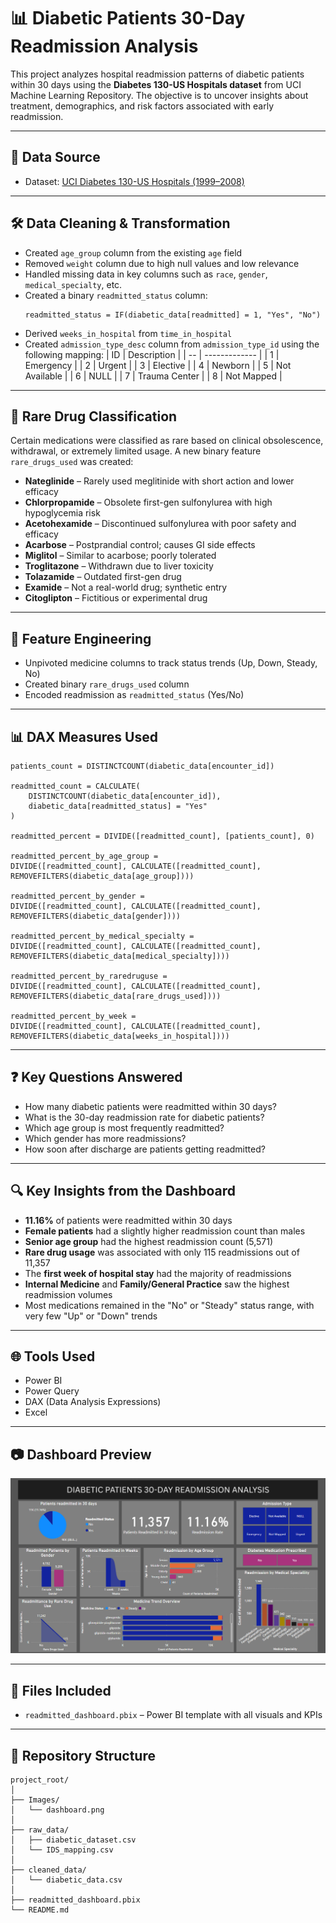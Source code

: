 
# 📊 Diabetic Patients 30-Day Readmission Analysis

This project analyzes hospital readmission patterns of diabetic patients within 30 days using the **Diabetes 130-US Hospitals dataset** from UCI Machine Learning Repository. The objective is to uncover insights about treatment, demographics, and risk factors associated with early readmission.

---

## 📂 Data Source

- Dataset: [UCI Diabetes 130-US Hospitals (1999–2008)](http://archive.ics.uci.edu/dataset/296/diabetes+130-us+hospitals+for+years+1999-2008)

---

## 🛠️ Data Cleaning & Transformation

- Created `age_group` column from the existing `age` field
- Removed `weight` column due to high null values and low relevance
- Handled missing data in key columns such as `race`, `gender`, `medical_specialty`, etc.
- Created a binary `readmitted_status` column:
  ```dax
  readmitted_status = IF(diabetic_data[readmitted] = 1, "Yes", "No")
  ```
- Derived `weeks_in_hospital` from `time_in_hospital`
- Created `admission_type_desc` column from `admission_type_id` using the following mapping:
  | ID | Description   |
  | -- | ------------- |
  | 1  | Emergency     |
  | 2  | Urgent        |
  | 3  | Elective      |
  | 4  | Newborn       |
  | 5  | Not Available |
  | 6  | NULL          |
  | 7  | Trauma Center |
  | 8  | Not Mapped    |

---

## 💊 Rare Drug Classification

Certain medications were classified as rare based on clinical obsolescence, withdrawal, or extremely limited usage. A new binary feature `rare_drugs_used` was created:

- **Nateglinide** – Rarely used meglitinide with short action and lower efficacy  
- **Chlorpropamide** – Obsolete first-gen sulfonylurea with high hypoglycemia risk  
- **Acetohexamide** – Discontinued sulfonylurea with poor safety and efficacy  
- **Acarbose** – Postprandial control; causes GI side effects  
- **Miglitol** – Similar to acarbose; poorly tolerated  
- **Troglitazone** – Withdrawn due to liver toxicity  
- **Tolazamide** – Outdated first-gen drug  
- **Examide** – Not a real-world drug; synthetic entry  
- **Citoglipton** – Fictitious or experimental drug  

---

## 🔄 Feature Engineering

- Unpivoted medicine columns to track status trends (Up, Down, Steady, No)
- Created binary `rare_drugs_used` column
- Encoded readmission as `readmitted_status` (Yes/No)

---

## 📊 DAX Measures Used

```dax
patients_count = DISTINCTCOUNT(diabetic_data[encounter_id])

readmitted_count = CALCULATE(
    DISTINCTCOUNT(diabetic_data[encounter_id]),
    diabetic_data[readmitted_status] = "Yes"
)

readmitted_percent = DIVIDE([readmitted_count], [patients_count], 0)

readmitted_percent_by_age_group =
DIVIDE([readmitted_count], CALCULATE([readmitted_count], REMOVEFILTERS(diabetic_data[age_group])))

readmitted_percent_by_gender =
DIVIDE([readmitted_count], CALCULATE([readmitted_count], REMOVEFILTERS(diabetic_data[gender])))

readmitted_percent_by_medical_specialty =
DIVIDE([readmitted_count], CALCULATE([readmitted_count], REMOVEFILTERS(diabetic_data[medical_specialty])))

readmitted_percent_by_raredruguse =
DIVIDE([readmitted_count], CALCULATE([readmitted_count], REMOVEFILTERS(diabetic_data[rare_drugs_used])))

readmitted_percent_by_week =
DIVIDE([readmitted_count], CALCULATE([readmitted_count], REMOVEFILTERS(diabetic_data[weeks_in_hospital])))
```

---

## ❓ Key Questions Answered

- How many diabetic patients were readmitted within 30 days?  
- What is the 30-day readmission rate for diabetic patients?  
- Which age group is most frequently readmitted?  
- Which gender has more readmissions?  
- How soon after discharge are patients getting readmitted?

---

## 🔍 Key Insights from the Dashboard

- **11.16%** of patients were readmitted within 30 days  
- **Female patients** had a slightly higher readmission count than males  
- **Senior age group** had the highest readmission count (5,571)  
- **Rare drug usage** was associated with only 115 readmissions out of 11,357  
- The **first week of hospital stay** had the majority of readmissions  
- **Internal Medicine** and **Family/General Practice** saw the highest readmission volumes  
- Most medications remained in the "No" or "Steady" status range, with very few "Up" or "Down" trends

---

## 🌐 Tools Used

- Power BI  
- Power Query  
- DAX (Data Analysis Expressions)  
- Excel

---

## 📷 Dashboard Preview

![Dashboard](Images/dashboard.png)

---

## 📁 Files Included

- `readmitted_dashboard.pbix` – Power BI template with all visuals and KPIs


---

## 📁 Repository Structure

```
project_root/
│
├── Images/
│   └── dashboard.png
│
├── raw_data/
│   ├── diabetic_dataset.csv
│   └── IDS_mapping.csv
│
├── cleaned_data/
│   └── diabetic_data.csv
│
├── readmitted_dashboard.pbix
└── README.md
```
